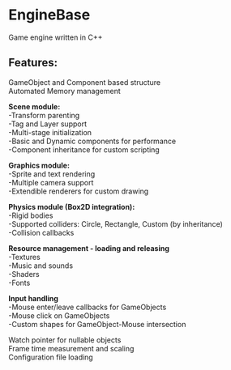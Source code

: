 EngineBase
==========

Game engine written in C++

Features:
--------
  
GameObject and Component based structure  
Automated Memory management  
  
**Scene module:**  
-Transform parenting  
-Tag and Layer support  
-Multi-stage initialization  
-Basic and Dynamic components for performance  
-Component inheritance for custom scripting  
  
**Graphics module:**  
-Sprite and text rendering  
-Multiple camera support  
-Extendible renderers for custom drawing  
  
**Physics module (Box2D integration):**  
-Rigid bodies  
-Supported colliders: Circle, Rectangle, Custom (by inheritance)  
-Collision callbacks  
  
**Resource management - loading and releasing**  
-Textures  
-Music and sounds  
-Shaders  
-Fonts  
	
**Input handling**  
-Mouse enter/leave callbacks for GameObjects  
-Mouse click on GameObjects  
-Custom shapes for GameObject-Mouse intersection  
  
Watch pointer for nullable objects  
Frame time measurement and scaling  
Configuration file loading  